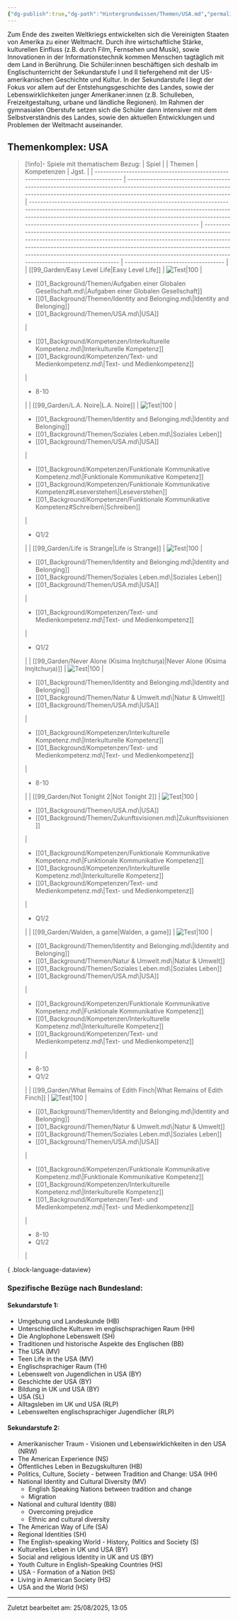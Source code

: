 ```yaml
---
{"dg-publish":true,"dg-path":"Hintergrundwissen/Themen/USA.md","permalink":"/hintergrundwissen/themen/usa/","tags":["topic"],"noteIcon":"1"}
---
```


Zum Ende des zweiten Weltkriegs entwickelten sich die Vereinigten Staaten von Amerika zu einer Weltmacht. Durch ihre wirtschaftliche Stärke, kulturellen Einfluss (z.B. durch Film, Fernsehen und Musik), sowie Innovationen in der Informationstechnik kommen Menschen tagtäglich mit dem Land in Berührung. Die Schüler:innen beschäftigen sich deshalb im Englischunterricht der Sekundarstufe I und II tiefergehend mit der US-amerikanischen Geschichte und Kultur. In der Sekundarstufe I liegt der Fokus vor allem auf der Entstehungsgeschichte des Landes, sowie der Lebenswirklichkeiten junger Amerikaner:innen (z.B. Schulleben, Freizeitgestaltung, urbane und ländliche Regionen). Im Rahmen der gymnasialen Oberstufe setzen sich die Schüler dann intensiver mit dem Selbstverständnis des Landes, sowie den aktuellen Entwicklungen und Problemen der Weltmacht auseinander.  
## Themenkomplex: USA
>[!info]- Spiele mit thematischem Bezug:
> | Spiel                                                                             |                                                                                                                                                                                      | Themen                                                                                                                                                                                                                                                                              | Kompetenzen                                                                                                                                                                                                                                                                                                                                | Jgst.                               |
> | --------------------------------------------------------------------------------- | ------------------------------------------------------------------------------------------------------------------------------------------------------------------------------------ | ----------------------------------------------------------------------------------------------------------------------------------------------------------------------------------------------------------------------------------------------------------------------------------- | ------------------------------------------------------------------------------------------------------------------------------------------------------------------------------------------------------------------------------------------------------------------------------------------------------------------------------------------ | ----------------------------------- |
> | [[99_Garden/Easy Level Life\|Easy Level Life]]                                 | ![Test\|100](https://img.itch.zone/aW1hZ2UvNzU0NDYvMzQ5NjA5LmdpZg==/794x1000/2QcqJx.gif)                                                                                             | <ul><li>[[01_Background/Themen/Aufgaben einer Globalen Gesellschaft.md\\|Aufgaben einer Globalen Gesellschaft]]</li><li>[[01_Background/Themen/Identity and Belonging.md\\|Identity and Belonging]]</li><li>[[01_Background/Themen/USA.md\\|USA]]</li></ul>                         | <ul><li>[[01_Background/Kompetenzen/Interkulturelle Kompetenz.md\\|Interkulturelle Kompetenz]]</li><li>[[01_Background/Kompetenzen/Text- und Medienkompetenz.md\\|Text- und Medienkompetenz]]</li></ul>                                                                                                                                    | <ul><li>8-10</li></ul>              |
> | [[99_Garden/L.A. Noire\|L.A. Noire]]                                           | ![Test\|100](https://shared.akamai.steamstatic.com/store_item_assets/steam/apps/110800/capsule_616x353.jpg?t=1706132916)                                                             | <ul><li>[[01_Background/Themen/Identity and Belonging.md\\|Identity and Belonging]]</li><li>[[01_Background/Themen/Soziales Leben.md\\|Soziales Leben]]</li><li>[[01_Background/Themen/USA.md\\|USA]]</li></ul>                                                                     | <ul><li>[[01_Background/Kompetenzen/Funktionale Kommunikative Kompetenz.md\\|Funktionale Kommunikative Kompetenz]]</li><li>[[01_Background/Kompetenzen/Funktionale Kommunikative Kompetenz#Leseverstehen\\|Leseverstehen]]</li><li>[[01_Background/Kompetenzen/Funktionale Kommunikative Kompetenz#Schreiben\\|Schreiben]]</li></ul> | <ul><li>Q1/2</li></ul>              |
> | [[99_Garden/Life is Strange\|Life is Strange]]                                 | ![Test\|100](https://images.igdb.com/igdb/image/upload/t_cover_big/co1r8e.webp)                                                                                                      | <ul><li>[[01_Background/Themen/Identity and Belonging.md\\|Identity and Belonging]]</li><li>[[01_Background/Themen/Soziales Leben.md\\|Soziales Leben]]</li><li>[[01_Background/Themen/USA.md\\|USA]]</li></ul>                                                                     | <ul><li>[[01_Background/Kompetenzen/Text- und Medienkompetenz.md\\|Text- und Medienkompetenz]]</li></ul>                                                                                                                                                                                                                                   | <ul><li>Q1/2</li></ul>              |
> | [[99_Garden/Never Alone (Kisima Inŋitchuŋa)\|Never Alone (Kisima Inŋitchuŋa)]] | ![Test\|100](https://cdn1.epicgames.com/offer/b13f6a1e5121469d8a825947b759339d/EGS_NeverAloneKisimaIngitchuna_UpperOneGamesELineMedia_S2_1200x1600-f1c99ff9638dd36c65e87dedcbb564f1) | <ul><li>[[01_Background/Themen/Identity and Belonging.md\\|Identity and Belonging]]</li><li>[[01_Background/Themen/Natur & Umwelt.md\\|Natur & Umwelt]]</li><li>[[01_Background/Themen/USA.md\\|USA]]</li></ul>                                                                     | <ul><li>[[01_Background/Kompetenzen/Interkulturelle Kompetenz.md\\|Interkulturelle Kompetenz]]</li><li>[[01_Background/Kompetenzen/Text- und Medienkompetenz.md\\|Text- und Medienkompetenz]]</li></ul>                                                                                                                                    | <ul><li>8-10</li></ul>              |
> | [[99_Garden/Not Tonight 2\|Not Tonight 2]]                                     | ![Test\|100](https://images.igdb.com/igdb/image/upload/t_cover_big/co3t2f.webp)                                                                                                      | <ul><li>[[01_Background/Themen/USA.md\\|USA]]</li><li>[[01_Background/Themen/Zukunftsvisionen.md\\|Zukunftsvisionen]]</li></ul>                                                                                                                                                     | <ul><li>[[01_Background/Kompetenzen/Funktionale Kommunikative Kompetenz.md\\|Funktionale Kommunikative Kompetenz]]</li><li>[[01_Background/Kompetenzen/Interkulturelle Kompetenz.md\\|Interkulturelle Kompetenz]]</li><li>[[01_Background/Kompetenzen/Text- und Medienkompetenz.md\\|Text- und Medienkompetenz]]</li></ul>                 | <ul><li>Q1/2</li></ul>              |
> | [[99_Garden/Walden, a game\|Walden, a game]]                                   | ![Test\|100](https://shared.akamai.steamstatic.com/store_item_assets/steam/apps/1011700/capsule_616x353.jpg?t=1655960313)                                                            | <ul><li>[[01_Background/Themen/Identity and Belonging.md\\|Identity and Belonging]]</li><li>[[01_Background/Themen/Natur & Umwelt.md\\|Natur & Umwelt]]</li><li>[[01_Background/Themen/Soziales Leben.md\\|Soziales Leben]]</li><li>[[01_Background/Themen/USA.md\\|USA]]</li></ul> | <ul><li>[[01_Background/Kompetenzen/Funktionale Kommunikative Kompetenz.md\\|Funktionale Kommunikative Kompetenz]]</li><li>[[01_Background/Kompetenzen/Interkulturelle Kompetenz.md\\|Interkulturelle Kompetenz]]</li><li>[[01_Background/Kompetenzen/Text- und Medienkompetenz.md\\|Text- und Medienkompetenz]]</li></ul>                 | <ul><li>8-10</li><li>Q1/2</li></ul> |
> | [[99_Garden/What Remains of Edith Finch\|What Remains of Edith Finch]]         | ![Test\|100](https://shared.akamai.steamstatic.com/store_item_assets/steam/apps/1011700/capsule_616x353.jpg?t=1655960313)                                                            | <ul><li>[[01_Background/Themen/Identity and Belonging.md\\|Identity and Belonging]]</li><li>[[01_Background/Themen/Natur & Umwelt.md\\|Natur & Umwelt]]</li><li>[[01_Background/Themen/Soziales Leben.md\\|Soziales Leben]]</li><li>[[01_Background/Themen/USA.md\\|USA]]</li></ul> | <ul><li>[[01_Background/Kompetenzen/Funktionale Kommunikative Kompetenz.md\\|Funktionale Kommunikative Kompetenz]]</li><li>[[01_Background/Kompetenzen/Interkulturelle Kompetenz.md\\|Interkulturelle Kompetenz]]</li><li>[[01_Background/Kompetenzen/Text- und Medienkompetenz.md\\|Text- und Medienkompetenz]]</li></ul>                 | <ul><li>8-10</li><li>Q1/2</li></ul> |
> 
{ .block-language-dataview}
### Spezifische Bezüge nach Bundesland:
#### Sekundarstufe 1:
- Umgebung und Landeskunde (HB)
- Unterschiedliche Kulturen im englischsprachigen Raum (HH)
- Die Anglophone Lebenswelt (SH)
- Traditionen und historische Aspekte des Englischen (BB)
- The USA (MV)
- Teen Life in the USA (MV) 
- Englischsprachiger Raum (TH)
- Lebenswelt von Jugendlichen in USA (BY)
- Geschichte der USA  (BY)
- Bildung in UK und USA (BY)
- USA (SL)
- Alltagsleben im UK und USA (RLP)
- Lebenswelten englischsprachiger Jugendlicher (RLP)

#### Sekundarstufe 2:
- Amerikanischer Traum - Visionen und Lebenswirklichkeiten in den USA (NRW)
- The American Experience (NS)
- Öffentliches Leben in Bezugskulturen (HB)
- Politics, Culture, Society - between Tradition and Change: USA (HH)
- National Identity and Cultural Diversity (MV)
	- English Speaking Nations between tradition and change
	- Migration
- National and cultural Identity (BB)
	- Overcoming prejudice
	- Ethnic and cultural diversity
- The American Way of Life (SA)
- Regional Identities (SH)
- The English-speaking World - History, Politics and Society (S)
- Kulturelles Leben in UK und USA (BY)
- Social and religious Identity in UK and US (BY)
- Youth Culture in English-Speaking Countries (HS)
- USA - Formation of a Nation (HS)
- Living in American Society (HS)
- USA and the World (HS)
---
Zuletzt bearbeitet am: 25/08/2025, 13:05
